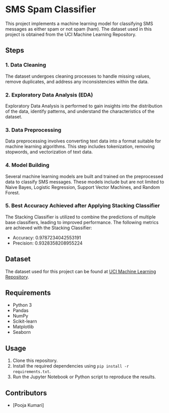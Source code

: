 # SMS Spam Classifier

This project implements a machine learning model for classifying SMS messages as either spam or not spam (ham). The dataset used in this project is obtained from the UCI Machine Learning Repository.

## Steps

### 1. Data Cleaning
The dataset undergoes cleaning processes to handle missing values, remove duplicates, and address any inconsistencies within the data.

### 2. Exploratory Data Analysis (EDA)
Exploratory Data Analysis is performed to gain insights into the distribution of the data, identify patterns, and understand the characteristics of the dataset.

### 3. Data Preprocessing
Data preprocessing involves converting text data into a format suitable for machine learning algorithms. This step includes tokenization, removing stopwords, and vectorization of text data.

### 4. Model Building
Several machine learning models are built and trained on the preprocessed data to classify SMS messages. These models include but are not limited to Naive Bayes, Logistic Regression, Support Vector Machines, and Random Forest.

### 5. Best Accuracy Achieved after Applying Stacking Classifier
The Stacking Classifier is utilized to combine the predictions of multiple base classifiers, leading to improved performance. The following metrics are achieved with the Stacking Classifier:
- Accuracy: 0.9787234042553191
- Precision: 0.9328358208955224

## Dataset
The dataset used for this project can be found at [UCI Machine Learning Repository](https://archive.ics.uci.edu/ml/datasets/SMS+Spam+Collection).

## Requirements
- Python 3
- Pandas
- NumPy
- Scikit-learn
- Matplotlib
- Seaborn

## Usage
1. Clone this repository.
2. Install the required dependencies using `pip install -r requirements.txt`.
3. Run the Jupyter Notebook or Python script to reproduce the results.

## Contributors
- [Pooja Kumari]
